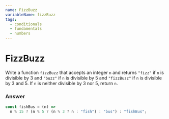 ```yaml
---
name: FizzBuzz
variableName: fizzBuzz
tags:
  - conditionals
  - fundamentals
  - numbers
---
```


# FizzBuzz

Write a function `fizzBuzz` that accepts an integer `n` and returns `"fizz"` if `n` is divisible by 3 and `"buzz"` if `n` is divisible by 5 and `"fizzBuzz"` if `n` is divisible by 3 and 5. If `n` is neither divisible by 3 nor 5, return `n`.

### Answer

```javascript
const fishBus = (n) =>
  n % 15 ? (n % 5 ? (n % 3 ? n : "fish") : "bus") : "fishBus";
```
